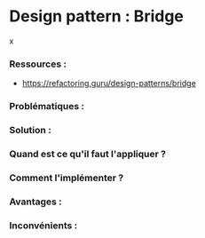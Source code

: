 # Design pattern : Bridge

x

### Ressources :

- https://refactoring.guru/design-patterns/bridge

### Problématiques :



### Solution :



### Quand est ce qu'il faut l'appliquer ?



### Comment l'implémenter ?



### Avantages :



### Inconvénients :

